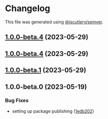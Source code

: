 # Changelog

This file was generated using [@jscutlery/semver](https://github.com/jscutlery/semver).

## [1.0.0-beta.4](https://github.com/rhinobase/raftyui/compare/field-1.0.0-beta.3...field-1.0.0-beta.4) (2023-05-29)

## [1.0.0-beta.4](https://github.com/rhinobase/raftyui/compare/field-1.0.0-beta.3...field-1.0.0-beta.4) (2023-05-29)

## [1.0.0-beta.1](https://github.com/rhinobase/raftyui/compare/field-1.0.0-beta.0...field-1.0.0-beta.1) (2023-05-29)

## 1.0.0-beta.0 (2023-05-19)

### Bug Fixes

- setting up package publishing ([1edb202](https://github.com/rhinobase/design-system/commit/1edb20248b82d035a7bd75008bb61cac89559fb5))
